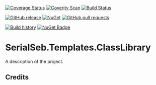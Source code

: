 [![Coverage Status](https://coveralls.io/repos/github/serialseb/SerialSeb.Templates.ClassLibrary/badge.svg?branch=master)](https://coveralls.io/github/serialseb/SerialSeb.Templates.ClassLibrary?branch=master)
[![Coverity Scan](https://img.shields.io/coverity/scan/11894.svg)](https://scan.coverity.com/projects/serialseb-SerialSeb.Templates.ClassLibrary)
[![Build Status](https://ci.appveyor.com/api/projects/status/github/serialseb/SerialSeb.Templates.ClassLibrary?svg=true)](https://ci.appveyor.com/project/OpenRasta/serialseb-templates-classLibrary)

[![GitHub release](https://img.shields.io/github/release/serialseb/SerialSeb.Templates.ClassLibrary.svg)](https://github.com/serialseb/SerialSeb.Templates.ClassLibrary/releases/latest)
[![NuGet](https://img.shields.io/nuget/v/SerialSeb.Templates.ClassLibrary.svg)](https://www.nuget.org/packages/SerialSeb.Templates.ClassLibrary/)
[![GitHub pull requests](https://img.shields.io/github/issues-pr/serialseb/SerialSeb.Templates.ClassLibrary.svg)](https://github.com/serialseb/SerialSeb.Templates.ClassLibrary/pulls)

[![Build history](https://buildstats.info/appveyor/chart/SerialSeb/serialseb-templates-classlibrary)](https://ci.appveyor.com/project/dustinmoris/ci-buildstats/history)
[![NuGet Badge](https://buildstats.info/nuget/SerialSeb.Templates.ClassLibrary?includePreReleases=true)](https://www.nuget.org/packages/SerialSeb.Templates.ClassLibrary)


# SerialSeb.Templates.ClassLibrary

A description of the project.

## Credits
